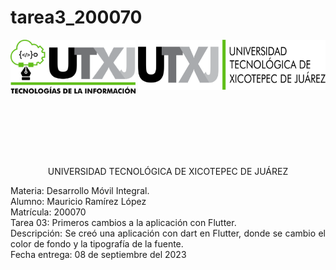 # tarea3_200070
<div style="display: flex; justify-content: space-between;">
    <img align="left" src="https://github.com/MauricioRL15/Logos_UTXJ/blob/main/LOGO%20TIC.png?raw=true" alt="Imagen 1" width="200"; />
    <img align="right" src="https://github.com/MauricioRL15/Logos_UTXJ/blob/main/LOGO%20UTXJ%202019.png?raw=true" alt="Imagen 2" width="300" height="80" />
</div><br><br><br><br><br><br>
<p align="center">UNIVERSIDAD TECNOLÓGICA DE XICOTEPEC DE JUÁREZ</p>
<div style="text-align: justify">
Materia: Desarrollo Móvil Integral. <br>
Alumno: Mauricio Ramírez López <br>
Matrícula: 200070 <br>
Tarea 03: Primeros cambios a la aplicación con Flutter. <br>
Descripción: Se creó una aplicación con dart en Flutter, donde se cambio el color de fondo y la tipografía de la fuente. <br>
Fecha entrega: 08 de septiembre del 2023
</div>
